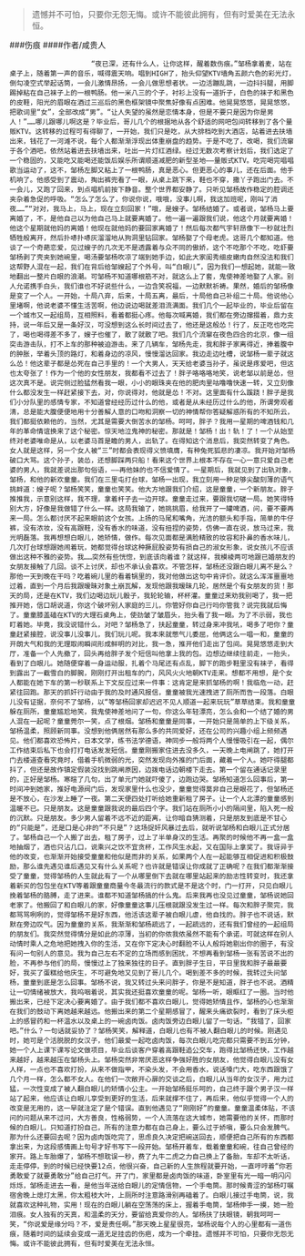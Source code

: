 > 遗憾并不可怕，只要你无怨无悔。或许不能彼此拥有，但有时爱美在无法永恒。

###伤痕
####作者/咸贵人

						“夜已深，还有什么人，让你这样，醒着数伤痕。”邹杨拿着麦，站在桌子上，随着第一声的音乐，喊得震天响。唱到HIGH了，抬头仰望KTV墙角五颜六色的彩光灯，倒勾凌空式举起话筒，一会儿激情昂扬，一会儿做思想者状。一边活蹦乱跳，一边抖抖腿，用脚踢掉粘在自己袜子上的一根鸭肠。他一米八三的个子，衬衫上没有一道折子，白色的袜子和黑色的皮鞋，阳光的眉眼在酒过三巡后的黑色框架镜中聚焦好像有点困难。他晃晃悠悠，晃晃悠悠，把歌词里“女”，全部改成“男”。“让人失望的虽然是恋情本身，但是不要只是因为你是男人！”……哪儿跟哪儿啊这是？毕业后，哥儿几个的根据地从各个舒适的网吧包间转移到了各个量贩KTV。这转移的过程可有得聊了，一开始，我们只是吃，从大排档吃到大酒店，站着进去扶墙出来，钱花了一河滩不说，每个人都渐渐浮现出体重崩盘的趋势。于是不吃了，改喝，我们流窜于各个酒吧，依然站着进去扶墙出来，吐出一片灯红酒绿。经过无数次考察计划后，我们选定了一个稳固的，又能吃又能喝还能饭后娱乐所谓顺道减肥的新型圣地——量贩式KTV。吃完喝完唱唱歌当运动了，这不，邹杨左脚又粘上了一根鸭肠，真是恶心。但更恶心的事儿，还在后面。他手机响了。他感受到了震动，掏出裤兜看了一眼，从桌上跳下来，鞋也不穿，撒丫子跑出门去。不一会儿，又跑了回来，到点唱机前按下静音。整个世界都安静了。只听见邹杨故作稳定的腔调还夹杂着急促的呼吸。“怎么了怎么了，你说你说，哦哦，没事儿啊，我这加班呢，刚叫了消夜……”“对对，我马上，马上，现在立刻回家！”哦，是嫂子。邹杨结婚了。或者说，邹杨马上要离婚了，不，是他自己以为他自己马上就要离婚了。他一遍一遍跟我们说，他这个月就要离婚！他这个星期就他妈的离婚！他现在就他妈的要回家离婚了！然后每次都气宇轩昂像下一秒就壮烈牺牲般离开，然后扑哧扑哧灰溜溜地从狗洞里钻回家。邹杨娶了个母老虎。这哥几个都知道。他谈了一个奇葩恋爱，见过嫂子的几次无不是透露着与众不同的傲娇，这个不吃那个不吃，吃虾要邹杨剥了壳夹到她碗里，喝汤要邹杨吹凉了端到她手边，如此大家闺秀细皮嫩肉自然没法和我们这帮野人混在一起，我们在背后给邹嫂起了个外号，叫“白眼儿”，因为我们一想起她，就能一致地翻出一整片白眼的浪潮。可邹杨不知道哪根筋不对，就这么上了套，鬼使神差地娶了人家。别人允诺携手白头，我们谁也不好说些什么，一边含笑祝福，一边默默祈祷。果然，婚后的邹杨像是变了一个人。一开始，十局八弃，后来，十局五离，最后，十局他自己补组二十局。他说他心里堵啊，他说老婆不懂生活苦啊，他边说边喝就差泪流满面。我们几个一起毕业的，毕业后留在一个城市又一起组局，互相照料，看着都挺心疼。他每次喊离婚，我们都在旁边撺掇着，鼎力支持，说一年后又是一条好汉，可没想到这么长时间过去了，他还是这般怂！行了，反正吃也吃完了，喝也喝得差不多了，嫂子也催了，散了就散了吧。我们几个流窜在夜色四合的北京，像一组突击游击队，打不上车的那种被迫游击。来了几辆车，邹杨先走，我和胖子家离得近，捧着腹中的肿胀，举着头顶的路灯，和着身边的凉风，慢慢溜达回家。我边走边吐槽，说邹杨一辈子就这么怂！他这辈子都是怂死在自己手里的！一个大男人，天天给老婆当孙子，虽说是疼爱吧，但这也太夸张了！作为一个他的女性朋友，我都看不过去了！胖子咯咯咯地笑，说老邹以前是怂，但这次真不是。说完侧过脸猛然看我一眼，小小的眼珠夹在他的肥肉里咕噜噜快速一转，又立刻像什么都没发生一样赶紧接下去，对，你说得对，他就是怂！不对。这里面有什么蹊跷！胖子是我们小分队里的感情专家，不知道曾经经历过什么的他，或者是从未经历过什么的他，所谓旁观者清，总是能大腹便便地用十分善解人意的口吻和洞察一切的神情帮你答疑解惑所有的不知所云，我们都挺依赖他的，当然，尤其是需要大倒苦水的邹杨。呵呵，胖子？我用一星期的啤酒钱和几年的革命情谊换来了这个秘密。惊天地泣鬼神的秘密。那就是！邹杨！出！轨！了！一个从始至终对老婆唯命是从，以老婆马首是瞻的男人，出轨了。在得知这个消息后，我突然转变了角色。女人就是这样，另一个女人被“三”时都会表现得义愤填膺，有种兔死狐悲的凄凉。我开始对邹杨破口大骂。这个孙子，装怂，还想脚踩两只船！看来这个世界上根本不存在一心一意只爱自己老婆的男人，我就差说出那句俗语，——再他妹的也不信爱情了。一星期后，我就见到了出轨对象，邹杨，和他的新欢童童。我们在三里屯打台球，邹杨一出现，我立刻用一种足够尖酸刻薄的语气挑衅道：嫂子呢？邹杨笑笑，童童也笑笑。他大方地跟我们介绍，这是童童，一个新朋友。胖子推推我，示意别这样，我不理，拿着杆子去一边开球。童童走过来，要跟我切磋一局。她笑得特别大方，好像是我做错了什么一样。这局我输了，她挑挑眉，给我开了一罐啤酒，问，要不要再来一局。怎么都讨厌不起来眼前这个女孩。上扬的马尾和嘴角，光洁的额头和手指，简单的牛仔裤，没有浓妆，没有高跟鞋，没有香水的味道，没有扭捏的姿势，仿佛一直在说，放马过来，我光明磊落。我再想想白眼儿，她矫情，做作。每次见面都是满脸精致的妆容和扑鼻的香水味儿，几次打台球想跟她闹着玩，她都觉得台球这种撅屁股姿势有损自己的淑女形象，说女孩儿不应该做出这种不雅的姿势。我……突然有些恍惚，到底该向着谁？就这样，我模棱两可地跟已婚朋友的女朋友接触了几回。谈不上讨厌，却也不承认会喜欢。不管怎样，邹杨还没跟白眼儿离不是么？那他一天到晚在干吗？吃着碗儿里的看着锅里的，我对他做出这句中肯评价。就这么浑浑噩噩地过着，直到一个月后我跟暧昧对象土崩瓦解，发现他跟我暧昧几轮，居然是个有女朋友的货！那天的局，还是在KTV，我们边喝边玩儿骰子，我轮轮输，杯杯灌。童童过来劝我别喝了，我一把推开她，信口胡说道，你这个破坏别人家庭的三儿，你管好你自己行吗你管我？说完我就后悔了。童童膝盖磕在KTV的大理石桌角上，使劲皱了皱眉头，抬头看了我一眼。为了不示弱，我也盯着她。毕竟，我没说错什么，对吧？邹杨急了，扶起童童，转过身来冲我吼，喝多了吧你？童童赶紧接腔，说没事儿没事儿，我们玩儿呢。我本来就憋气儿委屈，他俩这么一唱一和，童童的开朗大气和我的无理取闹瞬间形成鲜明的对比，我一急，推开他们走出了包间。晃晃悠悠走到大厅，准备一个人先撤了，回头再给胖子发个短信叫他拿上我的包。边想边继续往前走，一抬头，看到了白眼儿。她随便穿着一身运动服，扎着个马尾还有点乱，脚下的跑步鞋里没有袜子，看得到露出了一截雪白的脚腕，刚刚打开出租车的门，风风火火地朝KTV走来。想都不用想，是个女人都能在她下车的第一秒联系上下文反应过来一件事：这肯定是来抓邹杨的啊！我临危一动，赶紧往回跑。那天的抓奸行动由于我的及时通风报信，童童被我光速拽进了厕所而告一段落。白眼儿没有证据，奈何不了邹杨，以“等邹杨回家却迟迟不见人顺道一起来玩玩”草草结束。我和童童躲在厕所，童童尴尬地笑，我鬼使神差地问了一句，你这么年轻漂亮，怎么会和一个结了婚的男人混在一起呢？童童莞尔一笑，点了根烟。邹杨和童童是同事，一开始只是简单的上下级关系，邹杨温柔，照顾新同事。没想到他俩居然有那么多的共同爱好，还在公司的兴趣小组上频频遇见。他们都喜欢恐怖片，日本文学，练书法学德语，神同步一般将两个人慢慢吸引在一起，偶尔工作结束后私下也会打打电话发发短信。童童刚搬家住进去没多久，一天晚上电闸跳了，她打开门去楼道查看究竟时，借着手机微弱的光，突然发现向外推的门后面，藏着一个人。她吓得腿都抖了，但还是故作镇定假装没找到跳闸原因，边拨电话边朝楼下走去。第一个留在通话记录里的，正好是邹杨。寒暄了几句，出了单元门她就吓傻了，边跑边哭。邹杨知道怎么回事后，第一时间冲到她家，推好电源阀门后，发现家里什么也没少，童童觉得莫非自己是眼花了，但邹杨还是不放心，在沙发上睡了一夜。第二天便四处打听给她重新租了房子。让一个人北漂的童童感到温暖不已。只是朋友。这是童童跟我说的最后四个字。我们站在厕所小小的隔间里，陷入死一般的沉默。只是朋友。多少男人留着不远不近的距离，让你暗自猜测着，只是朋友到底是不甘心的“只能是”，还是口是心非的“不只是”？这场捉奸风暴过去后，就听说邹杨和白眼儿正式分居了。邹杨自己一个人搬了出去，租了房子，过上了半单身汉的生活。再聚的时候他不再一盒一盒地抽烟了，酒也只沾几口，说乘兴之饮不宜贪杯，工作风生水起，又在国际上拿奖了。我讶异于他的改变，也渐渐开始接受童童和他似是而非的关系，如果两个人在一起能够互相促进和积极鼓励，那么谁先遇见谁后遇见又有什么关系呢？也许就是错误让你成就了正确呢？在我们都渐渐接受了童童，觉得邹杨的人生就此有了一个从哪里倒下去就在哪里站起来的励志性转变时，我还拿着新买的包包坐在KTV等着跟童童商量今冬最流行的款式是不是这个时，门一打开，只见白眼儿挽着邹杨的胳膊，走了进来。谁都不知道邹杨搞的什么鬼。后来我再也没见过童童，邹杨说她回老家了。他搬回了和白眼儿的家，好像童童这事儿压根就跟没发生过一样。每次和胖子聚完，我都骂骂咧咧的，觉得邹杨不是好东西，他活该这辈子被白眼儿虐，他自找的。胖子也不说话，默默在旁边叹气。因为童童的关系，我渐渐和邹杨疏远了，一起疏远的，还有我们曾经的一起组局的朋友们。我突然觉得情分是如此的凉薄，当初的你侬我侬虽然不能有个承诺，可就这样在别人动情时乘人之危地把她拽入你的生活，又在你下定决心时翻脸不认人般将她剔出你的圈子，有没有问一句别人的意见。我为自己左右不定的立场而感到困扰，不想再看到邹杨一张有苦说不出的脸，不再参与他们的局，慢慢过上了独来独往的日子。直到胖子生日，平日里我和胖子最最要好，我买了蛋糕给他庆生，不可避免地又见到了哥儿几个。喝到差不多的时候，我转过头问邹杨，童童到底是怎么回事。邹杨不说，我又转过头来问胖子，你是不是知道，胖子也不说。酒精让一切情绪被放大，我呜咽着说，其实我还挺喜欢童童的呢。邹杨一听，眼眶红了一圈。当时他搬出来，已经下定决心要离婚了。由于我们都不喜欢白眼儿，觉得她矫情且作，邹杨的心也渐渐在我们的鼓动下离她越来越远。他搬出来的第二个星期感冒了，醒来头痛欲裂时，看到了床头柜上的感冒药和一杯温水以及桌上的一碗卤肉饭。卤肉饭旁边白眼儿留了一句话，“我错了，回家吧。”什么？一句话就妥协了？邹杨笑笑，解释道，白眼儿也有不被人翻白眼儿的时候。刚遇见时，她可是个活脱脱的女汉子，他们最爱一起吃卤肉饭，每次白眼儿吃完都只需要不到五分钟，她一个人上课下课写论文做项目，毕业后谈客户穿着高跟鞋追公交车，跑得比邹杨还快，工作越来越好，越来越压在邹杨头上。邹杨突然非常厌恶这样争强好胜的女朋友，他觉得白眼儿没有女人样，一点也不喜欢打扮，从来不做指甲，不染头发，不会用香水，说话嗓门大，吃东西跟饿了几个月一样，怎么都不女人。在他们一次敞开心扉的交谈之后，白眼儿从当年的女汉子，用力过猛，一次性变成了被人翻白眼儿的矫情小公主。一开始邹杨挺乐呵的，自己终于跟个男子汉一样站了起来，他应该让白眼儿享受到更好的生活，后来就撑不住了，再后来，他似乎觉得一个人的改变是无用的，这一早就注定了是个错误。直到他遇见了“刚刚好”的童童。童童温柔体贴，不该问的问题从来不过问，大方善良，性格弱势，一个人流落在这大城市，她需要他的关怀，而那时候的白眼儿，只知道打扮自己，所有的注意力都在自己身上，要么过于娇嗔，要么只会发脾气。那为什么还要回去呢？因为卤肉饭吃完了，思虑良久决定把碗送回去，顺便把自己所有的东西都拿出来，为这段感情画上句号才好书写下一段开始。邹杨开着车，载着童童和碗，往自己曾经的家开。路上车胎爆了，邹杨不想耽误一秒，费了九牛二虎之力自己换上了备胎，车却不太听话，走走停停，到的时候已经快要12点，他很兴奋，自己新的人生旅程就要开始，一直哼哼着“你若勇敢爱了就要勇敢分”给自己打气。开了门，家里都是卤肉饭的味道，卧室里有光一暗一明闪闪烁烁，邹杨走进去一看，是他当年送给白眼儿的定情信物，一个手电筒。那时候青涩的邹杨叮嘱宿舍晚上熄灯太黑，你太粗枝大叶，上厕所时注意路滑别再磕着了。白眼儿接过手电筒，说，我就喜欢这种礼物，实用！现在的白眼儿躺在空荡荡的床上，握着手电筒，邹杨伸手一摸，她一脸泪痕。女人独有的天真，和温柔的天分，要留给真爱你的人。邹杨扶了扶眼镜，朝我呵呵一笑，“你说爱是缘分吗？不，爱是责任啊。”那天晚上星星很亮，邹杨说每个人的心里都有一道伤痕，随着时间的延续会变成一道无足挂齿的伤疤，成为一个牵挂。遗憾并不可怕，只要你无怨无悔。或许不能彼此拥有，但有时爱美在无法永恒。			  		